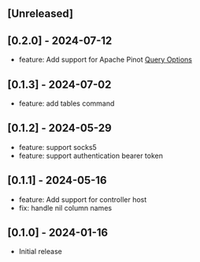 ## [Unreleased]

## [0.2.0] - 2024-07-12

- feature: Add support for Apache Pinot [Query Options](https://docs.pinot.apache.org/users/user-guide-query/query-options)

## [0.1.3] - 2024-07-02

- feature: add tables command

## [0.1.2] - 2024-05-29

- feature: support socks5
- feature: support authentication bearer token

## [0.1.1] - 2024-05-16

- feature: Add support for controller host
- fix: handle nil column names

## [0.1.0] - 2024-01-16

- Initial release
